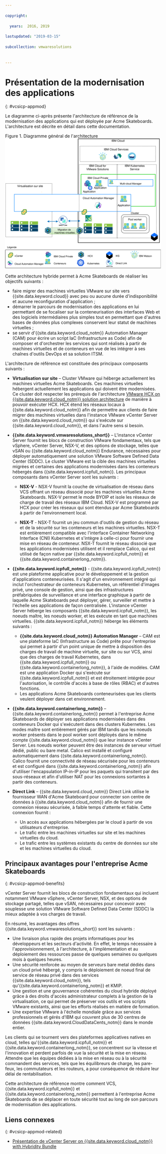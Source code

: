 ```yaml
---

copyright:

  years:  2016, 2019

lastupdated: "2019-03-15"

subcollection: vmwaresolutions


---
```


# Présentation de la modernisation des applications
{: #vcsicp-appmod}

Le diagramme ci-après présente l'architecture de référence de la modernisation des applications qui est déployée par Acme Skateboards. L'architecture est décrite en détail dans cette documentation.

Figure 1. Diagramme général de l'architecture
![Diagramme général de l'architecture](vcsicp-arch-overview.svg)

Cette architecture hybride permet à Acme Skateboards de réaliser les objectifs suivants :
- faire migrer des machines virtuelles VMware sur site vers {{site.data.keyword.cloud}} avec peu ou aucune durée d'indisponibilité et aucune reconfiguration d'application ;
- démarrer le parcours de modernisation des applications en lui permettant de se focaliser sur la conteneurisation des interfaces Web et des logiciels intermédiaires plus simples tout en permettant que d'autres bases de données plus complexes conservent leur statut de machines virtuelles ;
- se servir d'{{site.data.keyword.cloud_notm}} Automation Manager (CAM) pour écrire un script IaC (Infrastructure as Code) afin de composer et d'orchestrer les services qui sont réalisés à partir de machines virtuelles et de conteneurs en vue de les intégrer à ses chaînes d'outils DevOps et sa solution ITSM.

L'architecture de référence est constituée des principaux composants suivants :
- **Virtualisation sur site** – Cluster VMware qui héberge actuellement les machines virtuelles Acme Skateboards. Ces machines virtuelles hébergent actuellement les applications qui doivent être modernisées. Ce cluster doit respecter les prérequis de l'architecture [VMware HCX on {{site.data.keyword.cloud_notm}} solution architecture](/docs/services/vmwaresolutions/services?topic=vmware-solutions-hcx-archi-intro#hcx-archi-intro) de manière à pouvoir exécuter HCX. HCX étend les réseaux locaux à {{site.data.keyword.cloud_notm}} afin de permettre aux clients de faire migrer des machines virtuelles dans l'instance VMware vCenter Server on {{site.data.keyword.cloud_notm}} qui s'exécute sur {{site.data.keyword.cloud_notm}}, et dans l'autre sens si besoin.

- **{{site.data.keyword.vmwaresolutions_short}}** – L'instance vCenter Server fournit les blocs de construction VMware fondamentaux, tels que vSphere, vCenter Server, NSX-V, et des options de stockage, telles que vSAN ou {{site.data.keyword.cloud_notm}} Endurance, nécessaires pour déployer automatiquement une solution VMware Software Defined Data Center (SDDC). Le cluster VMware est la cible des machines virtuelles migrées et certaines des applications modernisées dans les conteneurs hébergés dans {{site.data.keyword.icpfull_notm}}. Les principaux composants dans vCenter Server sont les suivants :
    - **NSX-V** - NSX-V fournit la couche de virtualisation de réseau dans VCS offrant un réseau dissocié pour les machines virtuelles Acme Skateboards. NSX-V permet le mode BYOIP et isole les réseaux de charge de travail des réseaux IBM Cloud. NSX-V est programmé par HCX pour créer les réseaux qui sont étendus par Acme Skateboards à partir de l'environnement local.

    - **NSX-T** - NSX-T fournit un jeu commun d'outils de gestion du réseau et de la sécurité sur les conteneurs et les machines virtuelles. NSX-T est entièrement compatible avec l'interface Container Networking Interface (CNI) Kubernetes et s'intègre à celle-ci pour fournir une mise en réseau de conteneur. NSX-T fournit le réseau dissocié que les applications modernisées utilisent et il remplace Calico, qui est utilisé de façon native par {{site.data.keyword.icpfull_notm}} et {{site.data.keyword.containerlong_notm}}.

- **{{site.data.keyword.icpfull_notm}}** - {{site.data.keyword.icpfull_notm}} est une plateforme applicative pour le développement et la gestion d'applications conteneurisées. Il s'agit d'un environnement intégré qui inclut l'orchestrateur de conteneurs Kubernetes, un référentiel d'images privé, une console de gestion, ainsi que des infrastructures préfabriquées de surveillance et une interface graphique à partir de laquelle Acme Skateboards peut déployer, gérer, surveiller et mettre à l'échelle ses applications de façon centralisée. L'instance vCenter Server héberge les composants {{site.data.keyword.icpfull_notm}}, les noeuds maître, les noeuds worker, et les exécute en tant que machines virtuelles. {{site.data.keyword.icpfull_notm}} héberge les éléments suivants :
    - **{{site.data.keyword.cloud_notm}} Automation Manager** – CAM est une plateforme IaC (Infrastructure as Code) prête pour l'entreprise qui permet à partir d'un point unique de mettre à disposition des charges de travail de machine virtuelle, sur site ou sur VCS, ainsi que des charges de travail Kubernetes, dans {{site.data.keyword.icpfull_notm}} ou {{site.data.keyword.containerlong_notm}}, à l'aide de modèles. CAM est une application Docker qui s'exécute sur {{site.data.keyword.icpfull_notm}} et est étroitement intégrée pour l'autorisation, le contrôle d'accès à base de rôles (RBAC) et d'autres fonctions.
    - Les applications Acme Skateboards conteneurisées que les clients veulent déployer dans cet environnement.

- **{{site.data.keyword.containerlong_notm}}** – {{site.data.keyword.containerlong_notm}} permet à l'entreprise Acme Skateboards de déployer ses applications modernisées dans des conteneurs Docker qui s'exécutent dans des clusters Kubernetes. Les modes maître sont entièrement gérés par IBM tandis que les noeuds worker présents dans le pool worker sont déployés dans le même compte {{site.data.keyword.cloud_notm}} que leur instance vCenter Server. Les noeuds worker peuvent être des instances de serveur virtuel dédié, public ou bare metal. Calico est installé et configuré automatiquement dans {{site.data.keyword.containerlong_notm}}. Calico fournit une connectivité de réseau sécurisée pour les conteneurs et est configuré dans {{site.data.keyword.containerlong_notm}} afin d'utiliser l'encapsulation IP-in-IP pour les paquets qui transitent par des sous-réseaux et afin d'utiliser NAT pour les connexions sortantes à partir des conteneurs.

- **Direct Link** – {{site.data.keyword.cloud_notm}} Direct Link utilise le fournisseur WAN d'Acme Skateboard pour connecter son centre de données à {{site.data.keyword.cloud_notm}} afin de fournir une connexion réseau sécurisée, à faible temps d'attente et fiable. Cette connexion fournit :
    - Un accès aux applications hébergées par le cloud à partir de vos utilisateurs d'entreprise.
    - Le trafic entre les machines virtuelles sur site et les machines virtuelles du cloud.
    - Le trafic entre les systèmes existants du centre de données sur site et les machines virtuelles du cloud.

## Principaux avantages pour l'entreprise Acme Skateboards
{: #vcsicp-appmod-benefits}

vCenter Server fournit les blocs de construction fondamentaux qui incluent notamment VMware vSphere, vCenter Server, NSX, et des options de stockage partagé, telles que vSAN, nécessaires pour concevoir avec souplesse une solution VMware Software Defined Data Center (SDDC) la mieux adaptée à vos charges de travail.

En résumé, les avantages des offres {{site.data.keyword.vmwaresolutions_short}} sont les suivants :

* Une livraison plus rapide des projets informatiques pour les développeurs et les secteurs d'activité. En effet, le temps nécessaire à l'approvisionnement, à l'architecture, à l'implémentation et au déploiement des ressources passe de quelques semaines ou quelques mois à quelques heures.
* Une sécurité renforcée au moyen de serveurs bare metal dédiés dans un cloud privé hébergé, y compris le déploiement de noeud final de service de réseau privé dans des services {{site.data.keyword.cloud_notm}}, tels qu'{{site.data.keyword.containerlong_notm}} et KMIP.
* Une gestion et une gouvernance cohérentes du cloud hybride déployé grâce à des droits d'accès administrateur complets à la gestion de la virtualisation, ce qui permet de préserver vos outils et vos scripts VMware existants, ainsi que les efforts réalisés en matière de formation.
* Une expertise VMware à l'échelle mondiale grâce aux services professionnels et gérés d'IBM qui couvrent plus de 30 centres de données {{site.data.keyword.CloudDataCents_notm}} dans le monde entier.

Les clients qui se tournent vers des plateformes applicatives natives en cloud, telles qu'{{site.data.keyword.icpfull_notm}} et {{site.data.keyword.containerlong_notm}}, se concentrent sur la vitesse et l'innovation et perdent parfois de vue la sécurité et la mise en réseau. Attendre que les équipes dédiées à la mise en réseau ou à la sécurité commandent des services, tels que les équilibreurs de charge, les pare-feux, les commutateurs et les routeurs, a pour conséquence de réduire leur délai de rentabilisation.

Cette architecture de référence montre comment VCS, {{site.data.keyword.icpfull_notm}} et {{site.data.keyword.containerlong_notm}} permettent à l'entreprise Acme Skateboards de se déplacer en toute sécurité tout au long de son parcours de modernisation des applications.

## Liens connexes
{: #vcsicp-appmod-related}

* [Présentation de vCenter Server on {{site.data.keyword.cloud_notm}} with Hybridity Bundle](/docs/services/vmwaresolutions/archiref/vcs?topic=vmware-solutions-vcs-hybridity-intro)
